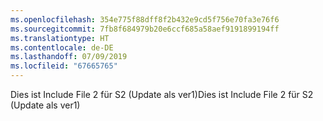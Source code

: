 ```yaml
---
ms.openlocfilehash: 354e775f88dff8f2b432e9cd5f756e70fa3e76f6
ms.sourcegitcommit: 7fb8f684979b20e6ccf685a58aef9191899194ff
ms.translationtype: HT
ms.contentlocale: de-DE
ms.lasthandoff: 07/09/2019
ms.locfileid: "67665765"
---
```

<span data-ttu-id="5b683-101">Dies ist Include File 2 für S2 (Update als ver1)</span><span class="sxs-lookup"><span data-stu-id="5b683-101">Dies ist Include File 2 für S2 (Update als ver1)</span></span>
